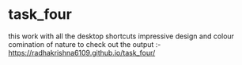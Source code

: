 # task_four
this work with all the desktop shortcuts
impressive design and colour comination of nature 
to check out the output :- https://radhakrishna6109.github.io/task_four/
